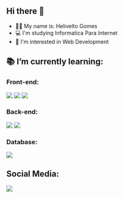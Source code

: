 ## Hi there 👋

- 🙋‍♂️ My name is: Helivelto Gomes
- 💻 I'm studying Informatica Para Internet
- 🧐 I'm interested in Web Development

##

<div>
 
<h2> 📚 I’m currently learning: </h2>
 
<h3> Front-end: </h3>
<img src="https://img.shields.io/badge/CSS3-1572B6?style=for-the-badge&logo=css3&logoColor=white"> <!-- HTML -->
<img src="https://img.shields.io/badge/HTML5-E34F26?style=for-the-badge&logo=html5&logoColor=white"> <!-- CSS -->
<img src="https://img.shields.io/badge/JavaScript-F7DF1E?style=for-the-badge&logo=javascript&logoColor=black"> <!-- JAVASCRIPT -->
 
<h3> Back-end: </h3>
<img src="https://img.shields.io/badge/Node.js-43853D?style=for-the-badge&logo=node.js&logoColor=white"> <!-- NODE.JS -->
<img src="https://img.shields.io/badge/Express.js-404D59?style=for-the-badge"> <!-- EXPRESS.JS -->
 
<h3> Database: </h3>
<img src="https://img.shields.io/badge/MySQL-00000F?style=for-the-badge&logo=mysql&logoColor=white"> <!-- MYSQL -->
 
 ##
  
<h2> Social Media: </h2>
<a href="https://dev.to/helivelto">
<img src="https://img.shields.io/badge/dev.to-0A0A0A?style=for-the-badge&logo=dev.to&logoColor=white">
</a>
 
</div>
